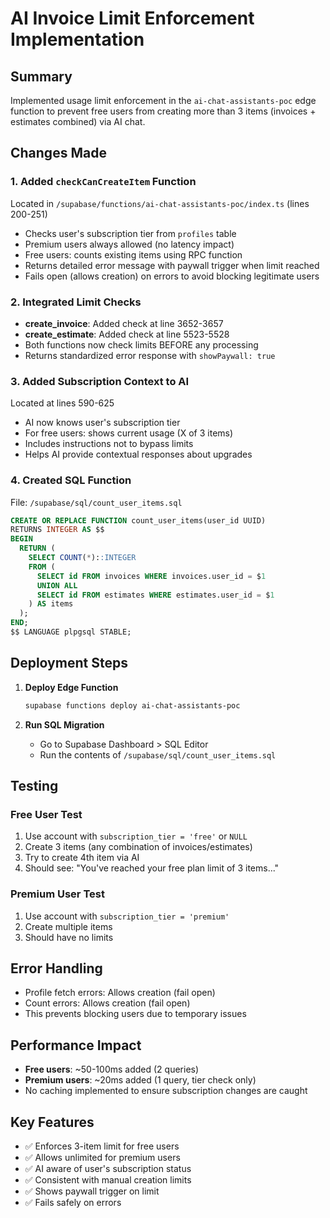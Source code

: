 # AI Invoice Limit Enforcement Implementation

## Summary
Implemented usage limit enforcement in the `ai-chat-assistants-poc` edge function to prevent free users from creating more than 3 items (invoices + estimates combined) via AI chat.

## Changes Made

### 1. Added `checkCanCreateItem` Function
Located in `/supabase/functions/ai-chat-assistants-poc/index.ts` (lines 200-251)

- Checks user's subscription tier from `profiles` table
- Premium users always allowed (no latency impact)
- Free users: counts existing items using RPC function
- Returns detailed error message with paywall trigger when limit reached
- Fails open (allows creation) on errors to avoid blocking legitimate users

### 2. Integrated Limit Checks
- **create_invoice**: Added check at line 3652-3657
- **create_estimate**: Added check at line 5523-5528
- Both functions now check limits BEFORE any processing
- Returns standardized error response with `showPaywall: true`

### 3. Added Subscription Context to AI
Located at lines 590-625

- AI now knows user's subscription tier
- For free users: shows current usage (X of 3 items)
- Includes instructions not to bypass limits
- Helps AI provide contextual responses about upgrades

### 4. Created SQL Function
File: `/supabase/sql/count_user_items.sql`

```sql
CREATE OR REPLACE FUNCTION count_user_items(user_id UUID)
RETURNS INTEGER AS $$
BEGIN
  RETURN (
    SELECT COUNT(*)::INTEGER 
    FROM (
      SELECT id FROM invoices WHERE invoices.user_id = $1
      UNION ALL
      SELECT id FROM estimates WHERE estimates.user_id = $1
    ) AS items
  );
END;
$$ LANGUAGE plpgsql STABLE;
```

## Deployment Steps

1. **Deploy Edge Function**
   ```bash
   supabase functions deploy ai-chat-assistants-poc
   ```

2. **Run SQL Migration**
   - Go to Supabase Dashboard > SQL Editor
   - Run the contents of `/supabase/sql/count_user_items.sql`

## Testing

### Free User Test
1. Use account with `subscription_tier = 'free'` or `NULL`
2. Create 3 items (any combination of invoices/estimates)
3. Try to create 4th item via AI
4. Should see: "You've reached your free plan limit of 3 items..."

### Premium User Test
1. Use account with `subscription_tier = 'premium'`
2. Create multiple items
3. Should have no limits

## Error Handling

- Profile fetch errors: Allows creation (fail open)
- Count errors: Allows creation (fail open)
- This prevents blocking users due to temporary issues

## Performance Impact

- **Free users**: ~50-100ms added (2 queries)
- **Premium users**: ~20ms added (1 query, tier check only)
- No caching implemented to ensure subscription changes are caught

## Key Features

- ✅ Enforces 3-item limit for free users
- ✅ Allows unlimited for premium users
- ✅ AI aware of user's subscription status
- ✅ Consistent with manual creation limits
- ✅ Shows paywall trigger on limit
- ✅ Fails safely on errors